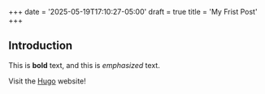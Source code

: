 +++
date = '2025-05-19T17:10:27-05:00'
draft = true
title = 'My Frist Post'
+++
## Introduction

This is **bold** text, and this is *emphasized* text.

Visit the [Hugo](https://gohugo.io) website!
